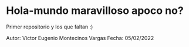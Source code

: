 # Hola-mundo maravilloso apoco no?
 Primer repositorio y los que faltan :)

Autor: Victor Eugenio Montecinos Vargas
Fecha: 05/02/2022
